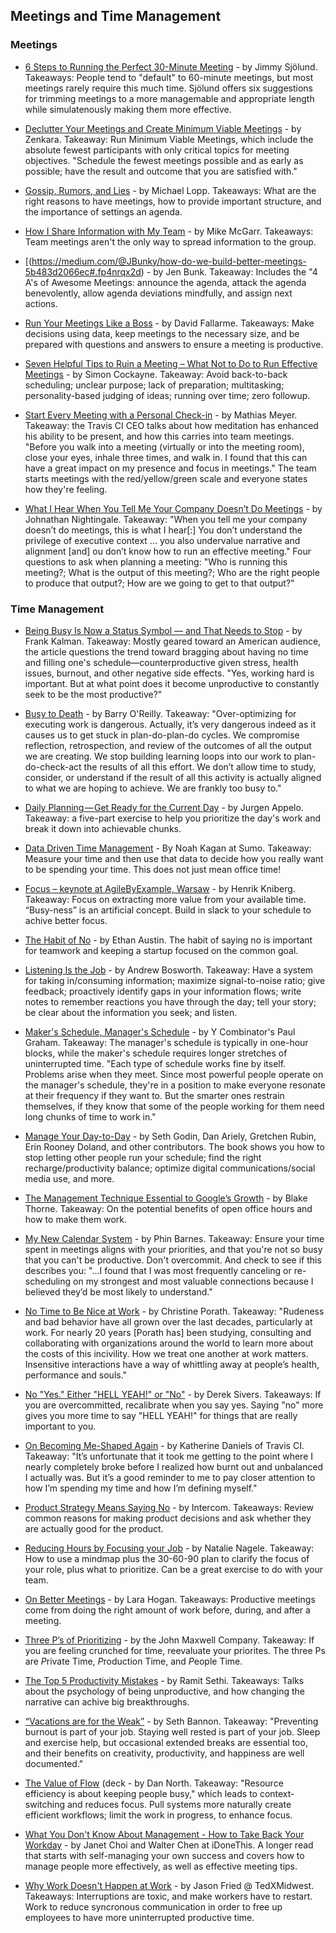 ## Meetings and Time Management

### Meetings
- [6 Steps to Running the Perfect 30-Minute Meeting](https://opensource.com/open-organization/16/2/6-steps-running-perfect-30-minute-meeting) - by Jimmy Sjölund. Takeaways: People tend to "default" to 60-minute meetings, but most meetings rarely require this much time. Sjölund offers six suggestions for trimming meetings to a more managemable and appropriate length while simulatenously making them more effective.
  
- [Declutter Your Meetings and Create Minimum Viable Meetings](https://zenkara.wordpress.com/2015/09/21/declutter-your-meetings-and-create-minimum-viable-meetings/) - by Zenkara. Takeaway: Run Minimum Viable Meetings, which include the absolute fewest participants with only critical topics for meeting objectives. "Schedule the fewest meetings possible and as early as possible; have the result and outcome that you are satisfied with."

- [Gossip, Rumors, and
  Lies](http://randsinrepose.com/archives/gossip-rumors-and-lies/) - by Michael
  Lopp. Takeaways: What are the right reasons to have  meetings, how to provide
  important structure, and the importance of settings an agenda. 

- [How I Share Information with My
  Team](http://www.mikemcgarr.com/blog/week-in-review.html) - by Mike McGarr.
  Takeaways: Team meetings aren't the only way to spread information to the
  group.
  
- [(https://medium.com/@JBunky/how-do-we-build-better-meetings-5b483d2066ec#.fp4nrqx2d) - by Jen Bunk. Takeaway: Includes the "4 A's of Awesome Meetings: announce the agenda, attack the agenda benevolently, allow agenda deviations mindfully, and assign next actions.

- [Run Your Meetings Like a
  Boss](http://99u.com/articles/25075/run-your-meeting-like-a-boss-lessons-from-mayer-musk-and-jobs) - by David Fallarme. Takeaways: Make decisions using data, keep meetings to the
  necessary size, and be prepared with questions and answers to ensure a meeting
  is productive.
  
 - [Seven Helpful Tips to Ruin a Meeting – What Not to Do to Run Effective Meetings](https://luis-goncalves.com/7-helpful-tips-to-ruin-a-meeting/?__s=zmnhwriwrwhonuvpmtq8) - by Simon Cockayne. Takeaway: Avoid back-to-back scheduling; unclear purpose; lack of preparation; multitasking; personality-based judging of ideas; running over time; zero followup.

- [Start Every Meeting with a Personal Check-in](https://blog.travis-ci.com/2016-06-09-start-meetings-with-personal-checkins) - by Mathias Meyer. Takeaway: the Travis CI CEO talks about how meditation has enhanced his ability to be present, and how this carries into team meetings. "Before you walk into a meeting (virtually or into the meeting room), close your eyes, inhale three times, and walk in. I found that this can have a great impact on my presence and focus in meetings." The team starts meetings with the red/yellow/green scale and everyone states how they're feeling.

- [What I Hear When You Tell Me Your Company Doesn’t Do Meetings](https://mfbt.ca/what-i-hear-when-you-tell-me-your-company-doesnt-do-meetings-dfbb57a038d6) - by Johnathan Nightingale. Takeaway: "When you tell me your company doesn’t do meetings, this is what I hear[:] You don’t understand the privilege of executive context ... you also undervalue narrative and alignment [and] ou don’t know how to run an effective meeting." Four questions to ask when planning a meeting: "Who is running this meeting?; What is the output of this meeting?; Who are the right people to produce that output?; How are we going to get to that output?"

### Time Management
- [Being Busy Is Now a Status Symbol — and That Needs to Stop](http://www.talenteconomy.io/2017/05/04/busy-now-status-symbol-needs-stop/) - by Frank Kalman. Takeaway: Mostly geared toward an American audience, the article questions the trend toward bragging about having no time and filling one's schedule—counterproductive given stress, health issues, burnout, and other negative side effects. "Yes, working hard is important. But at what point does it become unproductive to constantly seek to be the most productive?"

- [Busy to Death](http://barryoreilly.com/2017/05/31/busy-to-death/) - by Barry O'Reilly. Takeaway: "Over-optimizing for executing work is dangerous. Actually, it’s very dangerous indeed as it causes us to get stuck in plan-do-plan-do cycles. We compromise reflection, retrospection, and review of the outcomes of all the output we are creating. We stop building learning loops into our work to plan-do-check-act the results of all this effort. We don’t allow time to study, consider, or understand if the result of all this activity is actually aligned to what we are hoping to achieve. We are frankly too busy to."

- [Daily Planning — Get Ready for the Current Day](https://impactspheres.co/daily-planning-get-ready-for-the-current-day-91ffbd243c26) - by Jurgen Appelo. Takeaway: a five-part exercise to help you prioritize the day's work and break it down into achievable chunks.

- [Data Driven Time Management](http://okdork.com/time-management-tips/) - By
  Noah Kagan at Sumo. Takeaway: Measure your time and then use that data to
  decide how you really want to be spending your time. This does not just mean
  office time!
  
- [Focus – keynote at AgileByExample, Warsaw](http://blog.crisp.se/2016/10/20/henrikkniberg/focus-keynote) - by
  Henrik Kniberg. Takeaway: Focus on extracting more value from your available
  time. “Busy-ness” is an artificial concept. Build in slack to your schedule to
  achive better focus.

- [The Habit of No](https://ethansaustin.com/2015/01/01/the-habit-of-no/) - by
  Ethan Austin. The habit of saying no is important for teamwork and keeping a
  startup focused on the common goal.

- [Listening Is the Job](http://boz.com/articles/listening-is-the-job.html) - by Andrew Bosworth. Takeaway: Have a system for taking in/consuming information; maximize signal-to-noise ratio; give feedback; proactively identify gaps in your information flows; write notes to remember reactions you have through the day; tell your story; be clear about the information you seek; and listen.

- [Maker's Schedule, Manager's Schedule](http://www.paulgraham.com/makersschedule.html) - by Y Combinator's Paul Graham. Takeaway: The manager's schedule is typically in one-hour blocks, while the maker's schedule requires longer stretches of uninterrupted time. "Each type of schedule works fine by itself. Problems arise when they meet. Since most powerful people operate on the manager's schedule, they're in a position to make everyone resonate at their frequency if they want to. But the smarter ones restrain themselves, if they know that some of the people working for them need long chunks of time to work in."

- [Manage Your Day-to-Day](http://99u.com/book/manage-your-day-to-day-2) - by Seth Godin, Dan Ariely, Gretchen Rubin, Erin Rooney Doland, and other contributors. The book shows you how to stop letting other people run your schedule; find the right recharge/productivity balance; optimize digital communications/social media use, and more.

- [The Management Technique Essential to Google’s Growth](http://blog.idonethis.com/management-technique/) - by Blake Thorne. Takeaway: On the potential benefits of open office hours and how to make them work.
  
- [My New Calendar System](https://sneakerheadvc.com/my-new-calendar-system-9e0a193ffebc) - by Phin Barnes. Takeaway: Ensure your time spent in meetings aligns with your priorities, and that you're not so busy that you can't be productive. Don't overcommit. And check to see if this describes you: "...I found that I was most frequently canceling or re-scheduling on my strongest and most valuable connections because I believed they’d be most likely to understand."

- [No Time to Be Nice at Work](https://www.nytimes.com/2015/06/21/opinion/sunday/is-your-boss-mean.html) - by Christine Porath. Takeaway: "Rudeness and bad behavior have all grown over the last decades, particularly at work. For nearly 20 years [Porath has] been studying, consulting and collaborating with organizations around the world to learn more about the costs of this incivility. How we treat one another at work matters. Insensitive interactions have a way of whittling away at people’s health, performance and souls."

- [No "Yes." Either "HELL YEAH!" or "No"](https://sivers.org/hellyeah) - by Derek
  Sivers. Takeaways: If you are overcommitted, recalibrate when you say yes.
  Saying "no" more gives you more time to say "HELL YEAH!" for things that are
  really important to you.

- [On Becoming Me-Shaped Again](https://beero.ps/2017/07/17/on-becoming-me-shaped-again/) - by Katherine Daniels of Travis CI. Takeaway: "It’s unfortunate that it took me getting to the point where I nearly completely broke before I realized how burnt out and unbalanced I actually was. But it’s a good reminder to me to pay closer attention to how I’m spending my time and how I’m defining myself."

- [Product Strategy Means Saying
  No](http://www.productstrategymeanssayingno.com/) - by Intercom. Takeaways: Review common
  reasons for making product decisions and ask whether they are actually good
  for the product.

- [Reducing Hours by Focusing your Job](https://wildbit.com/blog/2017/06/05/reducing-hours-by-focusing-your-job) - by Natalie Nagele. Takeaway: How to use a mindmap plus the 30-60-90 plan to clarify the focus of your role, plus what to prioritize. Can be a great exercise to do with your team.

- [On Better Meetings](http://larahogan.me/blog/better-meetings/) - by Lara
  Hogan. Takeaways: Productive meetings come from doing the right amount of work
  before, during, and after a meeting.

- [Three P’s of Prioritizing](http://www.johnmaxwell.com/blog/priorities-prevent-your-leadership-from-crashing) - by the John Maxwell Company. Takeaway: If you are feeling crunched for time,
  reevaluate your priorites. The three Ps are *P*rivate Time, *P*roduction
  Time, and *P*eople Time.
  
- [The Top 5 Productivity Mistakes](https://www.iwillteachyoutoberich.com/blog/top-5-productivity-mistakes/) - by Ramit Sethi. Takeaways: Talks about the psychology of being unproductive,
  and how changing the narrative can achive big breakthroughs.

- [“Vacations are for the Weak”](http://sethbannon.com/vacations-are-for-the-weak) - by Seth Bannon. Takeaway: "Preventing burnout is part of your job. Staying well rested is part of your job. Sleep and exercise help, but occasional extended breaks are essential too, and their benefits on creativity, productivity, and happiness are well documented."

- [The Value of Flow](https://speakerdeck.com/tastapod/the-value-of-flow) (deck - by Dan North. Takeaway: "Resource efficiency is about keeping people busy," which leads to context-switching and reduces focus. Pull systems more naturally create efficient workflows; limit the work in progress, to enhance focus.

- [What You Don't Know About Management - How to Take Back Your Workday](https://drive.google.com/file/d/0B28qaK8Qf80eRThwOE1oLVRjWkx5TGJNWnBtcS1Nb1BQMTI0/view) - by Janet Choi and Walter Chen at iDoneThis. A longer read that starts with
  self-managing your own success and covers how to manage people more
  effectively, as well as effective meeting tips. 

- [Why Work Doesn't Happen at Work](https://www.youtube.com/watch?v=5XD2kNopsUs) - by Jason Fried @
  TedXMidwest. Takeaways: Interruptions are toxic, and make workers have to
  restart. Work to reduce syncronous communication in order to free up employees
  to have more uninterrupted productive time.
